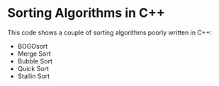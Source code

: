 <h1>Sorting Algorithms in C++</h1>
This code shows a couple of sorting algorithms poorly written in C++:
<ul>
  <li>BOGOsort</li>
  <li>Merge Sort</li>
  <li>Bubble Sort</li>
  <li>Quick Sort</li>
  <li>Stallin Sort</li>
</ul>
